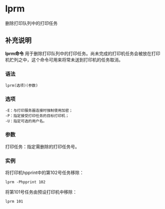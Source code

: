 #  lprm

删除打印队列中的打印任务

##  补充说明

**lprm命令** 用于删除打印队列中的打印任务。尚未完成的打印机任务会被放在打印机贮列之中，这个命令可用来将常未送到打印机的任务取消。

###  语法

    
    
    lprm(选项)(参数)
    

###  选项

    
    
    -E：与打印服务器连接时强制使用加密；
    -P：指定接受打印任务的目标打印机；
    -U：指定可选的用户名。
    

###  参数

打印任务：指定需删除的打印任务号。

###  实例

将打印机hpprint中的第102号任务移除：

    
    
    lprm -Phpprint 102
    

将第101号任务由预设打印机中移除：

    
    
    lprm 101
    

